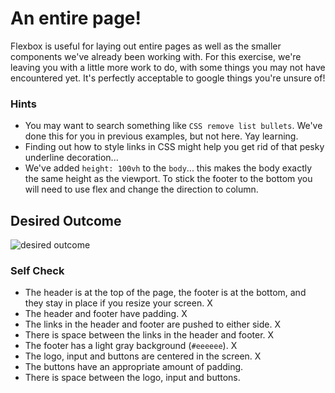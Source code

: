 # An entire page!

Flexbox is useful for laying out entire pages as well as the smaller components we've already been working with. For this exercise, we're leaving you with a little more work to do, with some things you may not have encountered yet. It's perfectly acceptable to google things you're unsure of!

### Hints
- You may want to search something like `CSS remove list bullets`.  We've done this for you in previous examples, but not here. Yay learning.
- Finding out how to style links in CSS might help you get rid of that pesky underline decoration...
- We've added `height: 100vh` to the `body`... this makes the body exactly the same height as the viewport. To stick the footer to the bottom you will need to use flex and change the direction to column.

## Desired Outcome
![desired outcome](./desired-outcome.png)

### Self Check

- The header is at the top of the page, the footer is at the bottom, and they stay in place if you resize your screen. X
- The header and footer have padding. X
- The links in the header and footer are pushed to either side. X
- There is space between the links in the header and footer. X
- The footer has a light gray background (`#eeeeee`). X
- The logo, input and buttons are centered in the screen. X
- The buttons have an appropriate amount of padding.
- There is space between the logo, input and buttons.
